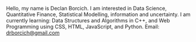 
Hello, my name is Declan Borcich.
I am interested in Data Science, Quantitative Finance, Statistical Modelling, information and uncertainty.
I am currently learning: Data Structures and Algorithms in C++, and Web Programming using CSS, HTML, JavaScript, and Python.
Email: drborcich@gmail.com

